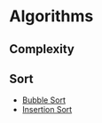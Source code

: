 # Algorithms

## Complexity

## Sort
* [ Bubble Sort ](./bubble-sort.md)
* [ Insertion Sort ](./insertion-sort.md)
